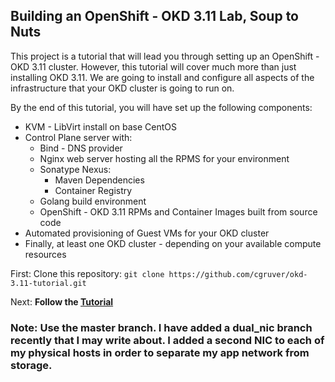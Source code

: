 ## Building an OpenShift - OKD 3.11 Lab, Soup to Nuts

This project is a tutorial that will lead you through setting up an OpenShift - OKD 3.11 cluster.  However, this tutorial will cover much more than just installing OKD 3.11.  We are going to install and configure all aspects of the infrastructure that your OKD cluster is going to run on.

By the end of this tutorial, you will have set up the following components:

* KVM - LibVirt install on base CentOS
* Control Plane server with:
    * Bind - DNS provider
    * Nginx web server hosting all the RPMS for your environment
    * Sonatype Nexus:
        * Maven Dependencies
        * Container Registry
     * Golang build environment
     * OpenShift - OKD 3.11 RPMs and Container Images built from source code
* Automated provisioning of Guest VMs for your OKD cluster
* Finally, at least one OKD cluster - depending on your available compute resources

First: Clone this repository: `git clone https://github.com/cgruver/okd-3.11-tutorial.git`  

Next: __Follow the [Tutorial](https://cgruver.github.io/okd-3.11-tutorial/)__

### Note: Use the master branch.  I have added a dual_nic branch recently that I may write about.  I added a second NIC to each of my physical hosts in order to separate my app network from storage. 
